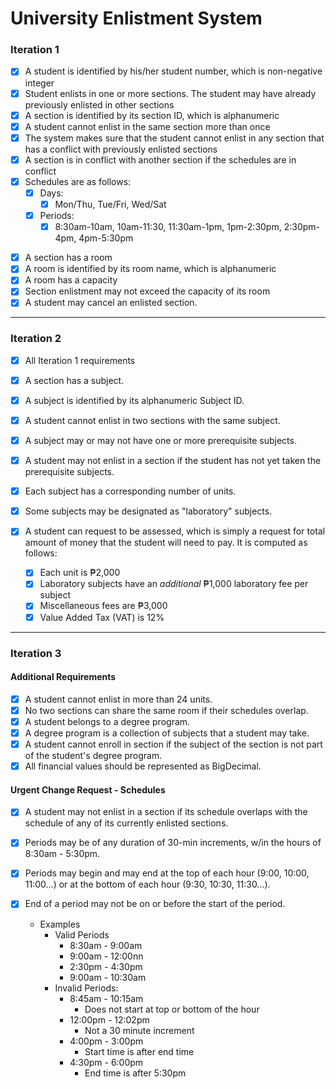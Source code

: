 # University Enlistment System

### Iteration 1

  - [X] A student is identified by his/her student number, which is non-negative integer
  - [X] Student enlists in one or more sections. The student may have already previously enlisted in other sections
  - [X] A section is identified by its section ID, which is alphanumeric
  - [X] A student cannot enlist in the same section more than once
  - [X] The system makes sure that the student cannot enlist in any section that has a conflict with previously enlisted sections
  - [X] A section is in conflict with another section if the schedules are in conflict
  - [X] Schedules are as follows:
    - [X] Days:
      - [X] Mon/Thu, Tue/Fri, Wed/Sat
    - [X] Periods:
      - [X] 8:30am-10am, 10am-11:30, 11:30am-1pm, 1pm-2:30pm, 2:30pm-4pm, 4pm-5:30pm

  * [X] A section has a room
  * [X] A room is identified by its room name, which is alphanumeric
  * [X] A room has a capacity
  * [X] Section enlistment may not exceed the capacity of its room
  * [X] A student may cancel an enlisted section.

---

### Iteration 2

  * [X] All Iteration 1 requirements
  * [X] A section has a subject.
  * [X] A subject is identified by its alphanumeric Subject ID.
  * [X] A student cannot enlist in two sections with the same subject.
  * [X] A subject may or may not have one or more prerequisite subjects.
  * [X] A student may not enlist in a section if the student has not yet taken the prerequisite subjects.
  * [X] Each subject has a corresponding number of units.
  * [X] Some subjects may be designated as "laboratory" subjects.
  * [X] A student can request to be assessed, which is simply a request for total amount of money that the student will need to pay. It is computed as follows:

    * [X] Each unit is ₱2,000
    * [X] Laboratory subjects have an *additional* ₱1,000 laboratory fee per subject
    * [X] Miscellaneous fees are ₱3,000
    * [X] Value Added Tax (VAT) is 12%

---

### Iteration 3

  #### Additional Requirements

  * [X] A student cannot enlist in more than 24 units.
  * [X] No two sections can share the same room if their schedules overlap.
  * [X] A student belongs to a degree program.
  * [X] A degree program is a collection of subjects that a student may take.
  * [X] A student cannot enroll in section if the subject of the section is not part of the student's degree program.
  * [X] All financial values should be represented as BigDecimal.

  #### Urgent Change Request - Schedules

  * [X] A student may not enlist in a section if its schedule overlaps with the schedule of any of its currently enlisted sections.
  * [X] Periods may be of any duration of 30-min increments, w/in the hours of 8:30am - 5:30pm.
  * [X] Periods may begin and may end at the top of each hour (9:00, 10:00, 11:00...) or at the bottom of each hour (9:30, 10:30, 11:30...).
  * [X] End of a period may not be on or before the start of the period.

    * Examples
      * Valid Periods
        * 8:30am - 9:00am
        * 9:00am - 12:00nn
        * 2:30pm - 4:30pm
        * 9:00am - 10:30am
      * Invalid Periods:
        * 8:45am - 10:15am
          * Does not start at top or bottom of the hour
        * 12:00pm - 12:02pm
          * Not a 30 minute increment
        * 4:00pm - 3:00pm
          * Start time is after end time
        * 4:30pm - 6:00pm
          * End time is after 5:30pm
